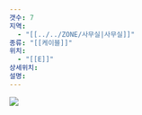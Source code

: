 ```yaml
---
갯수: 7
지역:
  - "[[../../ZONE/사무실|사무실]]"
종류: "[[케이블]]"
위치:
  - "[[E]]"
상세위치: 
설명:
---
```


![](http://192.168.50.22/images/240822_IMG_0007.jpg)
